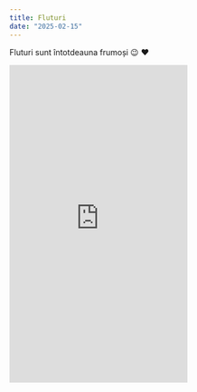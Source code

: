 ```yaml
---
title: Fluturi
date: "2025-02-15"
---
```


Fluturi sunt întotdeauna frumoși 😉 ❤︎

<iframe width="315" height="560"
src="https://www.youtube.com/embed/UMrSu3DQpfc"
title="YouTube video player"
frameborder="0"
allow="accelerometer; autoplay; clipboard-write; encrypted-media; gyroscope; picture-in-picture; web-share"
allowfullscreen></iframe>

